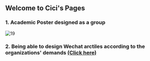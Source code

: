 ## Welcome to Cici's Pages
### 1. Academic Poster designed as a group
![19](https://user-images.githubusercontent.com/82093042/114301497-cc4b0400-9af7-11eb-97ff-2729026f2be5.jpg)

### 2. Being able to design Wechat arctiles according to the organizations' demands [(Click here)](https://mp.weixin.qq.com/s/xBKlMG59B3AEVfL9rnwseQ)
